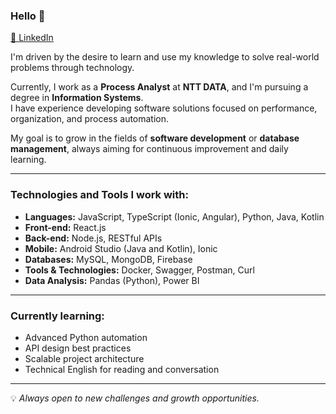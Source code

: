 ### Hello 👋  
[🔗 LinkedIn](https://www.linkedin.com/in/leonardohenriquedejesussilva/)

I'm driven by the desire to learn and use my knowledge to solve real-world problems through technology.

Currently, I work as a **Process Analyst** at **NTT DATA**, and I'm pursuing a degree in **Information Systems**.  
I have experience developing software solutions focused on performance, organization, and process automation.

My goal is to grow in the fields of **software development** or **database management**, always aiming for continuous improvement and daily learning.

---

### Technologies and Tools I work with:

- **Languages:** JavaScript, TypeScript (Ionic, Angular), Python, Java, Kotlin  
- **Front-end:** React.js  
- **Back-end:** Node.js, RESTful APIs  
- **Mobile:** Android Studio (Java and Kotlin), Ionic
- **Databases:** MySQL, MongoDB, Firebase
- **Tools & Technologies:** Docker, Swagger, Postman, Curl  
- **Data Analysis:** Pandas (Python), Power BI

---

### Currently learning:

- Advanced Python automation  
- API design best practices  
- Scalable project architecture  
- Technical English for reading and conversation

---

💡 *Always open to new challenges and growth opportunities.*
